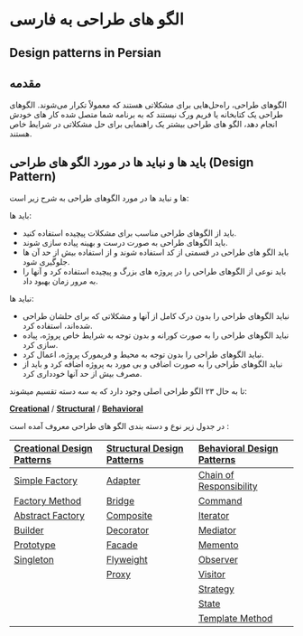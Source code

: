 # الگو های طراحی به فارسی
## Design patterns in Persian
## مقدمه 
الگوهای طراحی، راه‌حل‌هایی برای مشکلاتی هستند که معمولاً تکرار می‌شوند. الگوهای طراحی یک کتابخانه‌ یا فریم ورک نیستند که به برنامه شما متصل شده کار های خودش انجام دهد، الگو های طراحی بیشتر یک راهنمایی برای حل مشکلاتی در شرایط خاص هستند.
## باید ها و نباید ها در مورد الگو های طراحی (Design Pattern)

ها و نباید ها در مورد الگوهای طراحی به شرح زیر است:

باید ها:
- باید از الگوهای طراحی مناسب برای مشکلات پیچیده استفاده کنید.
- باید الگوهای طراحی به صورت درست و بهینه پیاده سازی شوند.
- باید الگو های طراحی در قسمتی از کد استفاده شوند و از استفاده بیش از حد آن ها جلوگیری شود.
- باید نوعی از الگوهای طراحی را در پروژه های بزرگ و پیچیده استفاده کرد و آنها را به مرور زمان بهبود داد.

نباید ها:
- نباید الگوهای طراحی را بدون درک کامل از آنها و مشکلاتی که برای حلشان طراحی شده‌اند، استفاده کرد.
- نباید الگوهای طراحی را به صورت کورانه و بدون توجه به شرایط خاص پروژه، پیاده سازی کرد.
- نباید الگوهای طراحی را بدون توجه به محیط و فریمورک پروژه، اعمال کرد.
- نباید الگوهای طراحی را به صورت اضافی و بی مورد به پروژه اضافه کرد و باید از مصرف بیش از حد آنها خودداری کرد.

تا به حال ۲۳ الگو طراحی اصلی وجود دارد که به سه دسته تقسیم میشوند:

[**Creational**](creational.md)  / [**Structural**](structural.md)  / [**Behavioral**](behavioral.md)

در جدول زیر نوع و دسته بندی الگو های طراحی معروف آمده است :

|[Creational Design Patterns](creational.md)|[Structural Design Patterns](structural.md)|[Behavioral Design Patterns](behavioral.md)|
|:-|:-|:-|
|[Simple Factory](Creational/simple_factory.md)|[Adapter](Structural/adapter.md)|[Chain of Responsibility](Behavioral/chain_of_responsibility.md)|
|[Factory Method](Creational/factory_method.md)|[Bridge](Structural/bridge.md)|[Command](Behavioral/command.md)|
|[Abstract Factory](Creational/abstract_factory.md)|[Composite](Structural/composite.md)|[Iterator](Behavioral/iterator.md)|
|[Builder](Creational/builder.md)|[Decorator](Structural/decorator.md)|[Mediator](Behavioral/mediator.md)|
|[Prototype](Creational/prototype.md)|[Facade](Structural/facade.md)|[Memento](Behavioral/memento.md)|
|[Singleton](Creational/singleton.md)|[Flyweight](Structural/flyweight.md)|[Observer](Behavioral/observer.md)|
||[Proxy](Structural/proxy.md)|[Visitor](Behavioral/visitor.md)|
|||[Strategy](Behavioral/strategy.md)|
|||[State](Behavioral/state.md)|
|||[Template Method](Behavioral/template_method.md)|
